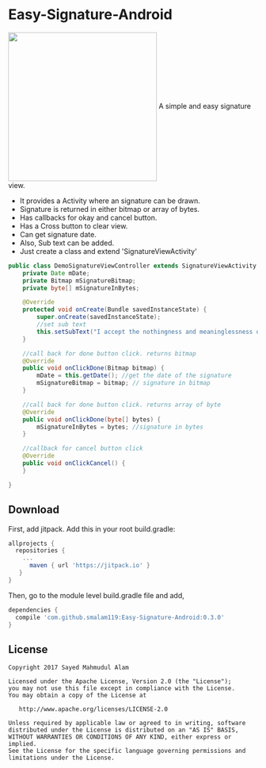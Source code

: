 # Easy-Signature-Android

<img src="https://github.com/smalam119/Easy-Signature-Android/blob/master/Screenshot_2017-12-31-23-29-09.png" align="center" width="300"/>
A simple and easy signature view.
</br>

* It provides a Activity where an signature can be drawn.
* Signature is returned in either bitmap or array of bytes.
* Has callbacks for okay and cancel button.
* Has a Cross button to clear view.
* Can get signature date.
* Also, Sub text can be added.
* Just create a class and extend 'SignatureViewActivity'

```java
public class DemoSignatureViewController extends SignatureViewActivity {
    private Date mDate;
    private Bitmap mSignatureBitmap;
    private byte[] mSignatureInBytes;

    @Override
    protected void onCreate(Bundle savedInstanceState) {
        super.onCreate(savedInstanceState);
        //set sub text
        this.setSubText("I accept the nothingness and meaninglessness of life");
    }

    //call back for done button click. returns bitmap
    @Override
    public void onClickDone(Bitmap bitmap) {
        mDate = this.getDate(); //get the date of the signature
        mSignatureBitmap = bitmap; // signature in bitmap
    }

    //call back for done button click. returns array of byte
    @Override
    public void onClickDone(byte[] bytes) {
        mSignatureInBytes = bytes; //signature in bytes
    }

    //callback for cancel button click
    @Override
    public void onClickCancel() {
    }

}
```

Download
--------

First, add jitpack. Add this in your root build.gradle:

```groovy
allprojects {
  repositories {
    ...
      maven { url 'https://jitpack.io' }
   }
}
```
Then, go to the module level build.gradle file and add,

```groovy
dependencies {
  compile 'com.github.smalam119:Easy-Signature-Android:0.3.0'
}
```

License
-------

    Copyright 2017 Sayed Mahmudul Alam

    Licensed under the Apache License, Version 2.0 (the "License");
    you may not use this file except in compliance with the License.
    You may obtain a copy of the License at

       http://www.apache.org/licenses/LICENSE-2.0

    Unless required by applicable law or agreed to in writing, software
    distributed under the License is distributed on an "AS IS" BASIS,
    WITHOUT WARRANTIES OR CONDITIONS OF ANY KIND, either express or implied.
    See the License for the specific language governing permissions and
    limitations under the License.

